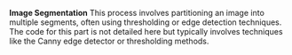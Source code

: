 **Image Segmentation**
This process involves partitioning an image into multiple segments, often using thresholding or edge detection techniques. The code for this part is not detailed here but typically involves techniques like the Canny edge detector or thresholding methods.